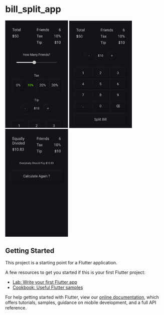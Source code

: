 # bill_split_app

<img src="assets/screenshot/screenshot_1.png" width="200"/>
<img src="assets/screenshot/screenshot_2.png" width="200"/>
<img src="assets/screenshot/screenshot_3.png" width="200"/>

## Getting Started

This project is a starting point for a Flutter application.

A few resources to get you started if this is your first Flutter project:

- [Lab: Write your first Flutter app](https://flutter.dev/docs/get-started/codelab)
- [Cookbook: Useful Flutter samples](https://flutter.dev/docs/cookbook)

For help getting started with Flutter, view our
[online documentation](https://flutter.dev/docs), which offers tutorials,
samples, guidance on mobile development, and a full API reference.
